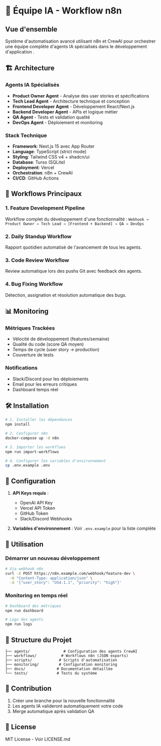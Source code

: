 # 🤖 Équipe IA - Workflow n8n 

## Vue d'ensemble

Système d'automatisation avancé utilisant n8n et CrewAI pour orchestrer une équipe complète d'agents IA spécialisés dans le développement d'application .

## 🏗️ Architecture

### Agents IA Spécialisés
- **Product Owner Agent** - Analyse des user stories et spécifications
- **Tech Lead Agent** - Architecture technique et conception
- **Frontend Developer Agent** - Développement React/Next.js
- **Backend Developer Agent** - APIs et logique métier
- **QA Agent** - Tests et validation qualité
- **DevOps Agent** - Déploiement et monitoring

### Stack Technique
- **Framework**: Next.js 15 avec App Router
- **Language**: TypeScript (strict mode)
- **Styling**: Tailwind CSS v4 + shadcn/ui
- **Database**: Turso (SQLite)
- **Deployment**: Vercel
- **Orchestration**: n8n + CrewAI
- **CI/CD**: GitHub Actions

## 🚀 Workflows Principaux

### 1. Feature Development Pipeline
Workflow complet du développement d'une fonctionnalité :
`Webhook → Product Owner → Tech Lead → [Frontend + Backend] → QA → DevOps`

### 2. Daily Standup Workflow
Rapport quotidien automatisé de l'avancement de tous les agents.

### 3. Code Review Workflow
Review automatique lors des pushs Git avec feedback des agents.

### 4. Bug Fixing Workflow
Détection, assignation et résolution automatique des bugs.

## 📊 Monitoring

### Métriques Trackées
- Vélocité de développement (features/semaine)
- Qualité du code (score QA moyen)
- Temps de cycle (user story → production)
- Couverture de tests

### Notifications
- Slack/Discord pour les déploiements
- Email pour les erreurs critiques
- Dashboard temps réel

## 🛠️ Installation

```bash
# 1. Installer les dépendances
npm install

# 2. Configurer n8n
docker-compose up -d n8n

# 3. Importer les workflows
npm run import-workflows

# 4. Configurer les variables d'environnement
cp .env.example .env
```

## 📝 Configuration

1. **API Keys requis** :
   - OpenAI API Key
   - Vercel API Token
   - GitHub Token
   - Slack/Discord Webhooks

2. **Variables d'environnement** :
   Voir `.env.example` pour la liste complète

## 🔄 Utilisation

### Démarrer un nouveau développement
```bash
# Via webhook n8n
curl -X POST https://n8n.example.com/webhook/feature-dev \
  -H "Content-Type: application/json" \
  -d '{"user_story": "US4.1.1", "priority": "high"}'
```

### Monitoring en temps réel
```bash
# Dashboard des métriques
npm run dashboard

# Logs des agents
npm run logs
```

## 📁 Structure du Projet

```
├── agents/               # Configuration des agents CrewAI
├── workflows/           # Workflows n8n (JSON exports)
├── scripts/            # Scripts d'automatisation
├── monitoring/         # Configuration monitoring
├── docs/              # Documentation détaillée
└── tests/             # Tests du système
```

## 🤝 Contribution

1. Créer une branche pour la nouvelle fonctionnalité
2. Les agents IA valideront automatiquement votre code
3. Merge automatique après validation QA

## 📄 License

MIT License - Voir LICENSE.md 

